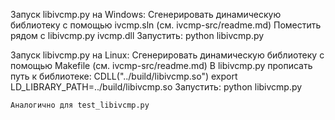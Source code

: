 

Запуск libivcmp.py на Windows:
    Сгенерировать динамическую библиотеку с помощью ivcmp.sln (см. ivcmp-src/readme.md)
    Поместить рядом с libivcmp.py ivcmp.dll
    Запустить:
    python libivcmp.py


Запуск libivcmp.py на Linux:
    Сгенерировать динамическую библиотеку с помощью Makefile (см. ivcmp-src/readme.md)
    В libivcmp.py прописать путь к библиотеке: CDLL("../build/libivcmp.so")
    export LD_LIBRARY_PATH=../build/libivcmp.so
    Запустить:
    python libivcmp.py

    Аналогично для test_libivcmp.py
